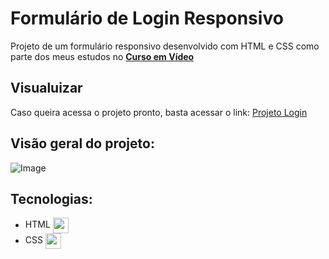 
# Formulário de Login Responsivo

Projeto de um formulário responsivo desenvolvido com HTML e CSS como parte dos meus estudos no [**Curso em Vídeo**](https://www.youtube.com/cursoemvideo)

## Visualuizar
Caso queira acessa o projeto pronto, basta acessar o link: [Projeto Login](https://llucas-cardoso.github.io/projeto-login/)

## Visão geral do projeto:
![Image](https://github.com/user-attachments/assets/01e623ad-6250-4c62-a6e1-a2502a5c5761)

## Tecnologias:

- HTML <img align="center" height="25" src="https://cdn-icons-png.flaticon.com/512/732/732212.png">
- CSS <img align="center" height="25" src="https://cdn4.iconfinder.com/data/icons/iconsimple-programming/512/css-512.png">
